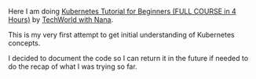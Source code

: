 Here I am doing [Kubernetes Tutorial for Beginners (FULL COURSE in 4 Hours)](https://www.youtube.com/watch?v=X48VuDVv0do) by [TechWorld with Nana](https://www.youtube.com/@TechWorldwithNana).

This is my very first attempt to get initial understanding of Kubernetes concepts.

I decided to document the code so I can return it in the future if needed to do the recap of what I was trying so far.